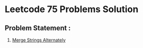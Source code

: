 # Leetcode 75 Problems Solution

## Problem Statement :

1. [ Merge Strings Alternately](https://leetcode.com/problems/merge-strings-alternately/?envType=study-plan-v2&envId=leetcode-75)
